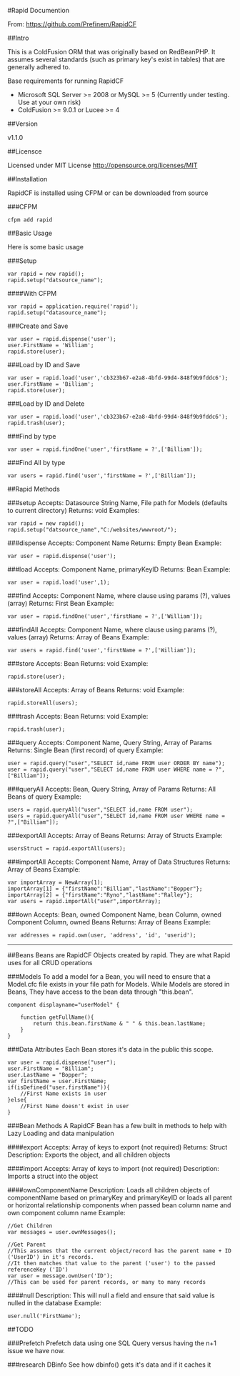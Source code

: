 #Rapid Documention

From: https://github.com/Prefinem/RapidCF

##Intro

This is a ColdFusion ORM that was originally based on RedBeanPHP.  It assumes several standards (such as primary key's exist in tables) that are generally adhered to.

Base requirements for running RapidCF
* Microsoft SQL Server >= 2008 or MySQL >= 5 (Currently under testing.  Use at your own risk)
* ColdFusion >= 9.0.1 or Lucee >= 4

##Version

v1.1.0

##Licensce

Licensed under MIT License
http://opensource.org/licenses/MIT

##Installation

RapidCF is installed using CFPM or can be downloaded from source

###CFPM

    cfpm add rapid

##Basic Usage

Here is some basic usage

###Setup

	var rapid = new rapid();
	rapid.setup("datsource_name");

####With CFPM

	var rapid = application.require('rapid');
	rapid.setup("datasource_name");

###Create and Save

	var user = rapid.dispense('user');
	user.FirstName = 'William';
	rapid.store(user);


###Load by ID and Save

	var user = rapid.load('user','cb323b67-e2a8-4bfd-99d4-848f9b9fddc6');
	user.FirstName = 'Billiam';
	rapid.store(user);


###Load by ID and Delete

	var user = rapid.load('user','cb323b67-e2a8-4bfd-99d4-848f9b9fddc6');
	rapid.trash(user);


###Find by type

	var user = rapid.findOne('user','firstName = ?',['Billiam']);


###Find All by type

	var users = rapid.find('user','firstName = ?',['Billiam']);


##Rapid Methods

###setup
Accepts: Datasource String Name, File path for Models (defaults to current directory)
Returns: void
Examples:

	var rapid = new rapid();
	rapid.setup("datsource_name","C:/websites/wwwroot/");

###dispense
Accepts: Component Name
Returns: Empty Bean
Example:

	var user = rapid.dispense('user');

###load
Accepts: Component Name, primaryKeyID
Returns: Bean
Example:

	var user = rapid.load('user',1);

###find
Accepts: Component Name, where clause using params (?), values (array)
Returns: First Bean
Example:

	var user = rapid.findOne('user','firstName = ?',['William']);

###findAll
Accepts: Component Name, where clause using params (?), values (array)
Returns: Array of Beans
Example:

	var users = rapid.find('user','firstName = ?',['William']);

###store
Accepts: Bean
Returns: void
Example:

	rapid.store(user);

###storeAll
Accepts: Array of Beans
Returns: void
Example:

	rapid.storeAll(users);

###trash
Accepts: Bean
Returns: void
Example:

	rapid.trash(user);

###query
Accepts: Component Name, Query String, Array of Params
Returns: Single Bean (first record) of query
Example:

	user = rapid.query("user","SELECT id,name FROM user ORDER BY name");
	user = rapid.query("user","SELECT id,name FROM user WHERE name = ?",["Billiam"]);

###queryAll
Accepts: Bean, Query String, Array of Params
Returns: All Beans of query
Example:

	users = rapid.queryAll("user","SELECT id,name FROM user");
	users = rapid.queryAll("user","SELECT id,name FROM user WHERE name = ?",["Billiam"]);

###exportAll
Accepts: Array of Beans
Returns: Array of Structs
Example:

	usersStruct = rapid.exportAll(users);

###importAll
Accepts: Component Name, Array of Data Structures
Returns: Array of Beans
Example:

	var importArray = NewArray(1);
	importArray[1] = {"firstName":"Billiam","lastName":"Bopper"};
	importArray[2] = {"firstName":"Ryno","lastName":"Ralley"};
	var users = rapid.importAll("user",importArray);

###own
Accepts: Bean, owned Component Name, bean Column, owned Component Column, owned Beans
Returns: Array of Beans
Example:

	var addresses = rapid.own(user, 'address', 'id', 'userid');

-----

##Beans
Beans are RapidCF Objects created by rapid.  They are what Rapid uses for all CRUD operations

###Models
To add a model for a Bean, you will need to ensure that a <componentName>Model.cfc file exists in your file path for Models.  While Models are stored in Beans, They have access to the bean data through "this.bean".

	component displayname="userModel" {

		function getFullName(){
			return this.bean.firstName & " " & this.bean.lastName;
		}
	}

###Data Attributes
Each Bean stores it's data in the public this scope.

	var user = rapid.dispense("user");
	user.FirstName = "Billiam";
	user.LastName = "Bopper";
	var firstName = user.FirstName;
	if(isDefined("user.firstName")){
		//First Name exists in user
	}else{
		//First Name doesn't exist in user
	}

###Bean Methods
A RapidCF Bean has a few built in methods to help with Lazy Loading and data manipulation

####export
Accepts: Array of keys to export (not required)
Returns: Struct
Description: Exports the object, and all children objects

####import
Accepts: Array of keys to import (not required)
Description: Imports a struct into the object

####ownComponentName
Description: Loads all children objects of componentName based on primaryKey and primaryKeyID or loads all parent or horizontal relationship components when passed bean column name and own component column name
Example:

	//Get Children
	var messages = user.ownMessages();

	//Get Parent
	//This assumes that the current object/record has the parent name + ID ('UserID') in it's records.
	//It then matches that value to the parent ('user') to the passed referenceKey ('ID')
	var user = message.ownUser('ID');
	//This can be used for parent records, or many to many records

####null
Description: This will null a field and ensure that said value is nulled in the database
Example:

	user.null('FirstName');

##TODO

###Prefetch
Prefetch data using one SQL Query versus having the n+1 issue we have now.

###research DBinfo
See how dbinfo() gets it's data and if it caches it
